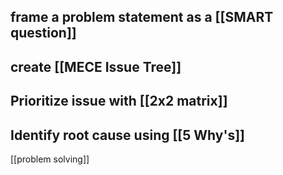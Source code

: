## frame a problem statement as a [[SMART question]]
## create [[MECE Issue Tree]]
## Prioritize issue with [[2x2 matrix]]
## Identify root cause using [[5 Why's]]

[[problem solving]]